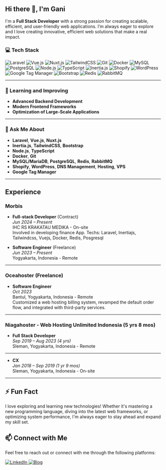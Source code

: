 ## Hi there 👋, I'm Gani

I'm a **Full Stack Developer** with a strong passion for creating scalable, efficient, and user-friendly web applications. I’m always eager to explore and I love creating innovative, efficient web solutions that make a real impact.

### 💻 Tech Stack

<p align="left">
  <img src="https://img.shields.io/badge/Laravel-%23FF2D20.svg?style=for-the-badge&logo=laravel&logoColor=white" alt="Laravel"/>
  <img src="https://img.shields.io/badge/Vue.js-%2335495e.svg?style=for-the-badge&logo=vue-dot-js&logoColor=%234FC08D" alt="Vue.js"/>
  <img src="https://img.shields.io/badge/Nuxt.js-%2300C58E.svg?style=for-the-badge&logo=nuxt-dot-js&logoColor=white" alt="Nuxt.js"/>
  <img src="https://img.shields.io/badge/TailwindCSS-%2338B2AC.svg?style=for-the-badge&logo=tailwind-css&logoColor=white" alt="TailwindCSS"/>
  <img src="https://img.shields.io/badge/Git-%23F05033.svg?style=for-the-badge&logo=git&logoColor=white" alt="Git"/>
  <img src="https://img.shields.io/badge/Docker-%232496ED.svg?style=for-the-badge&logo=docker&logoColor=white" alt="Docker"/>
  <img src="https://img.shields.io/badge/MySQL-%2300f.svg?style=for-the-badge&logo=mysql&logoColor=white" alt="MySQL"/>
  <img src="https://img.shields.io/badge/PostgreSQL-%23336791.svg?style=for-the-badge&logo=postgresql&logoColor=white" alt="PostgreSQL"/>
  <img src="https://img.shields.io/badge/Node.js-%23339933.svg?style=for-the-badge&logo=node-dot-js&logoColor=white" alt="Node.js"/>
  <img src="https://img.shields.io/badge/TypeScript-%23007ACC.svg?style=for-the-badge&logo=typescript&logoColor=white" alt="TypeScript"/>
  <img src="https://img.shields.io/badge/Inertia.js-%23202020.svg?style=for-the-badge&logo=inertia&logoColor=white" alt="Inertia.js"/>
  <img src="https://img.shields.io/badge/Shopify-%2385BF3E.svg?style=for-the-badge&logo=shopify&logoColor=white" alt="Shopify"/>
  <img src="https://img.shields.io/badge/WordPress-%2321759b.svg?style=for-the-badge&logo=wordpress&logoColor=white" alt="WordPress"/>
  <img src="https://img.shields.io/badge/Google Tag Manager-%2348a1fb.svg?style=for-the-badge&logo=google-tag-manager&logoColor=white" alt="Google Tag Manager"/>
  <img src="https://img.shields.io/badge/Bootstrap-%23563D7C.svg?style=for-the-badge&logo=bootstrap&logoColor=white" alt="Bootstrap"/>
  <img src="https://img.shields.io/badge/Redis-%23DC382D.svg?style=for-the-badge&logo=redis&logoColor=white" alt="Redis"/>
  <img src="https://img.shields.io/badge/RabbitMQ-%23FF6600.svg?style=for-the-badge&logo=rabbitmq&logoColor=white" alt="RabbitMQ"/>
</p>

---

### 🌱 Learning and Improving
- **Advanced Backend Development**
- **Modern Frontend Frameworks**
- **Optimization of Large-Scale Applications**

---

### 💬 Ask Me About
- **Laravel**, **Vue.js**, **Nuxt.js**
- **Inertia.js**, **TailwindCSS**, **Bootstrap**
- **Node.js**, **TypeScript**
- **Docker**, **Git**
- **MySQL/MariaDB**, **PostgreSQL**, **Redis**, **RabbitMQ**
- **Shopify**, **WordPress**, **DNS Management**, **Hosting**, **VPS**
- **Google Tag Manager**

---

## Experience

### Morbis
- **Full-stack Developer** (Contract)  
  _Jun 2024 – Present_  
  IHC RS KRAKATAU MEDIKA - On-site  
  Involved in developing finance App. Techs: Laravel, Inertiajs, Tailwindcss, Vuejs, Docker, Redis, Posgresql

- **Software Engineer** (Freelance)  
  _Jun 2023 – Present_  
  Yogyakarta, Indonesia - Remote  

---

### Oceahoster (Freelance)
- **Software Engineer**  
  _Oct 2023_  
  Bantul, Yogyakarta, Indonesia - Remote  
  Customized a web hosting billing system, revamped the default order flow, and integrated with third-party services.

---

### Niagahoster - Web Hosting Unlimited Indonesia (5 yrs 8 mos)
- **Full Stack Developer**  
  _Sep 2019 – Aug 2023 (4 yrs)_  
  Sleman, Yogyakarta, Indonesia - Remote

---

- **CX**  
  _Jan 2018 – Sep 2019 (1 yr 9 mos)_  
  Sleman, Yogyakarta, Indonesia - On-site

---

## ⚡ Fun Fact
I love exploring and learning new technologies! Whether it's mastering a new programming language, diving into the latest web frameworks, or optimizing system performance, I'm always eager to stay ahead and expand my skill set.

## 📫 Connect with Me
Feel free to reach out or connect with me through the following platforms:

<p align="left">
  <a href="https://www.linkedin.com/in/irfangani" target="_blank">
    <img src="https://img.shields.io/badge/LinkedIn-%230077B5.svg?style=for-the-badge&logo=linkedin&logoColor=white" alt="LinkedIn"/>
  </a>
  <a href="https://masgani.com/" target="_blank">
    <img src="https://img.shields.io/badge/Blog-%230077B5.svg?style=for-the-badge&logo=web&logoColor=white" alt="Blog"/>
  </a>
</p>
